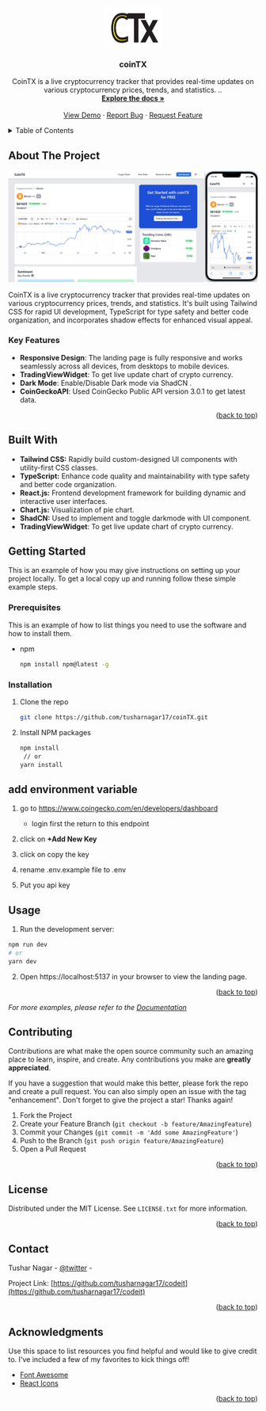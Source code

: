 <a name="readme-top"></a>

<!-- [![Contributors][contributors-shield]][contributors-url]
[![Forks][forks-shield]][forks-url]
[![Stargazers][stars-shield]][stars-url]
[![Issues][issues-shield]][issues-url]
[![MIT License][license-shield]][license-url]
[![LinkedIn][linkedin-shield]][linkedin-url] -->

<!-- PROJECT LOGO -->
<br />
<div align="center">
  <a href="https://github.com/othneildrew/Best-README-Template">
    <img src="/public/vite.svg" alt="Logo" width="120" height="80">
  </a>

  <h3 align="center">coinTX</h3>

  <p align="center">
    CoinTX is a live cryptocurrency tracker that provides real-time updates on various cryptocurrency prices, trends, and statistics.
    ..
    <br />
    <a href=""><strong>Explore the docs »</strong></a>
    <br />
    <br />
    <a href="https://cointx.vercel.app">View Demo</a>
    ·
    <a href="https://github.com/tusharnagar17/coinTX/issues/new?labels=bug&template=bug-report---.md">Report Bug</a>
    ·
    <a href="https://github.com/tusharnagar17/coinTX/issues/new?labels=enhancement&template=feature-request---.md">Request Feature</a>

  </p>
</div>

<!-- TABLE OF CONTENTS -->
<details>
  <summary>Table of Contents</summary>
  <ol>
    <li>
      <a href="#about-the-project">About The Project</a>
      <ul>
        <li><a href="#built-with">Built With</a></li>
      </ul>
    </li>
    <li>
      <a href="#getting-started">Getting Started</a>
      <ul>
        <li><a href="#prerequisites">Prerequisites</a></li>
        <li><a href="#installation">Installation</a></li>
      </ul>
    </li>
    <li><a href="#usage">Usage</a></li>
    <li><a href="#roadmap">Roadmap</a></li>
    <li><a href="#contributing">Contributing</a></li>
    <li><a href="#license">License</a></li>
    <li><a href="#contact">Contact</a></li>
    <li><a href="#acknowledgments">Acknowledgments</a></li>
  </ol>
</details>

<!-- ABOUT THE PROJECT -->

## About The Project

[![Product Name Screen Shot][product-screenshot]](https://cointx.vercel.app)

CoinTX is a live cryptocurrency tracker that provides real-time updates on various cryptocurrency prices, trends, and statistics. It's built using Tailwind CSS for rapid UI development, TypeScript for type safety and better code organization, and incorporates shadow effects for enhanced visual appeal.

### Key Features

- **Responsive Design**: The landing page is fully responsive and works seamlessly across all devices, from desktops to mobile devices.
- **TradingViewWidget**: To get live update chart of crypto currency.
- **Dark Mode**: Enable/Disable Dark mode via ShadCN .
- **CoinGeckoAPI**: Used CoinGecko Public API version 3.0.1 to get latest data.

<p align="right">(<a href="#readme-top">back to top</a>)</p>

## Built With

- **Tailwind CSS:** Rapidly build custom-designed UI components with utility-first CSS classes.
- **TypeScript:** Enhance code quality and maintainability with type safety and better code organization.
- **React.js:** Frontend development framework for building dynamic and interactive user interfaces.
- **Chart.js:** Visualization of pie chart.
- **ShadCN:** Used to implement and toggle darkmode with UI component.
- **TradingViewWidget**: To get live update chart of crypto currency.

<!-- GETTING STARTED -->

## Getting Started

This is an example of how you may give instructions on setting up your project locally.
To get a local copy up and running follow these simple example steps.

### Prerequisites

This is an example of how to list things you need to use the software and how to install them.

- npm
  ```sh
  npm install npm@latest -g
  ```

### Installation

1. Clone the repo
   ```sh
   git clone https://github.com/tusharnagar17/coinTX.git
   ```
2. Install NPM packages

   ```sh
   npm install
    // or
   yarn install
   ```

## add environment variable

1. go to https://www.coingecko.com/en/developers/dashboard

   - login first the return to this endpoint

2. click on **+Add New Key**
3. click on copy the key
4. rename .env.example file to .env
5. Put you api key

## Usage

1. Run the development server:

```bash
npm run dev
# or
yarn dev
```

2. Open https://localhost:5137 in your browser to view the landing page.

<p align="right">(<a href="#readme-top">back to top</a>)</p>

<!-- USAGE EXAMPLES -->

_For more examples, please refer to the [Documentation](https://example.com)_

<!-- CONTRIBUTING -->

## Contributing

Contributions are what make the open source community such an amazing place to learn, inspire, and create. Any contributions you make are **greatly appreciated**.

If you have a suggestion that would make this better, please fork the repo and create a pull request. You can also simply open an issue with the tag "enhancement".
Don't forget to give the project a star! Thanks again!

1. Fork the Project
2. Create your Feature Branch (`git checkout -b feature/AmazingFeature`)
3. Commit your Changes (`git commit -m 'Add some AmazingFeature'`)
4. Push to the Branch (`git push origin feature/AmazingFeature`)
5. Open a Pull Request

<p align="right">(<a href="#readme-top">back to top</a>)</p>

<!-- LICENSE -->

## License

Distributed under the MIT License. See `LICENSE.txt` for more information.

<p align="right">(<a href="#readme-top">back to top</a>)</p>

<!-- CONTACT -->

## Contact

Tushar Nagar - [@twitter](https://twitter.com/tusharnagar_17) -

Project Link: [https://github.com/tusharnagar17/codeit](https://github.com/tusharnagar17/codeit)

<p align="right">(<a href="#readme-top">back to top</a>)</p>

<!-- ACKNOWLEDGMENTS -->

## Acknowledgments

Use this space to list resources you find helpful and would like to give credit to. I've included a few of my favorites to kick things off!

- [Font Awesome](https://fontawesome.com)
- [React Icons](https://react-icons.github.io/react-icons/search)

<p align="right">(<a href="#readme-top">back to top</a>)</p>

<!-- MARKDOWN LINKS & IMAGES -->
<!-- https://www.markdownguide.org/basic-syntax/#reference-style-links -->

<!-- [contributors-shield]: https://img.shields.io/github/contributors/othneildrew/Best-README-Template.svg?style=for-the-badge
[contributors-url]: https://github.com/othneildrew/Best-README-Template/graphs/contributors
[forks-shield]: https://img.shields.io/github/forks/othneildrew/Best-README-Template.svg?style=for-the-badge
[forks-url]: https://github.com/othneildrew/Best-README-Template/network/members
[stars-shield]: https://img.shields.io/github/stars/othneildrew/Best-README-Template.svg?style=for-the-badge
[stars-url]: https://github.com/othneildrew/Best-README-Template/stargazers
[issues-shield]: https://img.shields.io/github/issues/othneildrew/Best-README-Template.svg?style=for-the-badge
[issues-url]: https://github.com/othneildrew/Best-README-Template/issues
[license-shield]: https://img.shields.io/github/license/othneildrew/Best-README-Template.svg?style=for-the-badge
[license-url]: https://github.com/othneildrew/Best-README-Template/blob/master/LICENSE.txt
[linkedin-shield]: https://img.shields.io/badge/-LinkedIn-black.svg?style=for-the-badge&logo=linkedin&colorB=555
[linkedin-url]: https://linkedin.com/in/othneildrew
-->

[product-screenshot]: public/github/3.jpg
[Tailwind]: https://img.shields.io/badge/TailwindCSS-000000?style=for-the-badge&logo=nextdotjs&logoColor=white
[React-url]: https://reactjs.org/
